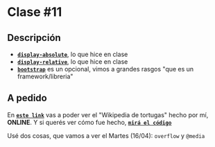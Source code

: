 # Clase #11

## Descripción

- [**`display-absolute`**](display-absolute.html), lo que hice en clase
- [**`display-relative`**](display-relative.html), lo que hice en clase
- [**`bootstrap`**](bootstrap.html) es un opcional, vimos a grandes rasgos "que es un framework/libreria"

## A pedido

En [**`este link`**](http://wikimedia-tortugas.surge.sh/) vas a poder ver el "Wikipedia de tortugas" hecho por mí, **ONLINE**. Y si querés ver cómo fue hecho, [**`mirá el código`**](wikimedia.html)

Usé dos cosas, que vamos a ver el Martes (16/04): `overflow` y `@media`
